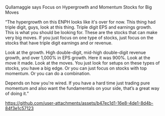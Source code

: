Qullamaggie says Focus on Hypergrowth and Momentum Stocks for Big Moves 

“The hypergrowth on this ENPH looks like it's over for now. This thing had triple digit, guys, look at this thing. Triple digit EPS and earnings growth. This is what you should be looking for. These are the stocks that can make very big moves. If you just focus on one type of stocks, just focus on the stocks that have triple digit earnings and or revenue.

Look at the growth. High double-digit, mid-high double-digit revenue growth, and over 1,000% in EPS growth. Here it was 900%. Look at the move it made. Look at the moves. You just look for setups on these types of stocks, you have a big edge. Or you can just focus on stocks with top momentum. Or you can do a combination.

Depends on how you're wired. If you have a hard time just trading pure momentum and also want the fundamentals on your side, that’s a great way of doing it.”

https://github.com/user-attachments/assets/b47ec1d1-16e8-4de1-8d4b-84f3e1c57123


